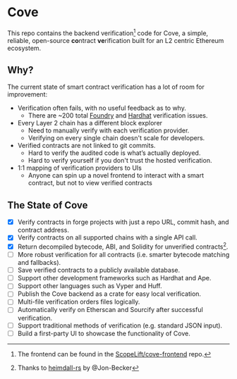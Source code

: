 # Cove

This repo contains the backend verification[^1] code for Cove, a simple, reliable, open-source **co**ntract **ve**rification built for an L2 centric Ethereum ecosystem.

## Why?

The current state of smart contract verification has a lot of room for improvement:

- Verification often fails, with no useful feedback as to why.
  - There are ~200 total [Foundry](https://github.com/foundry-rs/foundry/issues?q=etherscan+verification) and [Hardhat](https://github.com/NomicFoundation/hardhat/issues?q=etherscan+verification) verification issues.
- Every Layer 2 chain has a different block explorer
  - Need to manually verify with each verification provider.
  - Verifying on every single chain doesn't scale for developers.
- Verified contracts are not linked to git commits.
  - Hard to verify the audited code is what’s actually deployed.
  - Hard to verify yourself if you don't trust the hosted verification.
- 1:1 mapping of verification providers to UIs
  - Anyone can spin up a novel frontend to interact with a smart contract, but not to view verified contracts

## The State of Cove

- [x] Verify contracts in forge projects with just a repo URL, commit hash, and contract address.
- [x] Verify contracts on all supported chains with a single API call.
- [x] Return decompiled bytecode, ABI, and Solidity for unverified contracts[^2].
- [ ] More robust verification for all contracts (i.e. smarter bytecode matching and fallbacks).
- [ ] Save verified contracts to a publicly available database.
- [ ] Support other development frameworks such as Hardhat and Ape.
- [ ] Support other languages such as Vyper and Huff.
- [ ] Publish the Cove backend as a crate for easy local verification.
- [ ] Multi-file verification orders files logically.
- [ ] Automatically verify on Etherscan and Sourcify after successful verification.
- [ ] Support traditional methods of verification (e.g. standard JSON input).
- [ ] Build a first-party UI to showcase the functionality of Cove.

[^1]: The frontend can be found in the [ScopeLift/cove-frontend](https://github.com/ScopeLift/cove-frontend) repo.
[^2]: Thanks to [heimdall-rs](https://github.com/Jon-Becker/heimdall-rs) by @Jon-Becker
